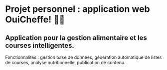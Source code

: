 # Projet personnel : application web OuiCheffe! 👩‍🍳

## Application pour la gestion alimentaire et les courses intelligentes.
Fonctionnalités : gestion base de données, génération automatique de listes de courses, analyse nutritionnelle, publication de contenu.
